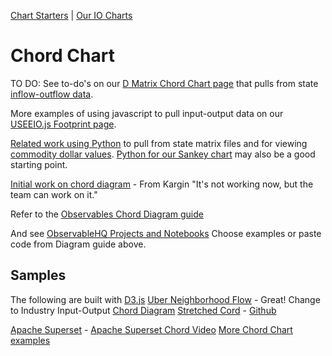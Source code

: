 [Chart Starters](/community/start/charts/) | [Our IO Charts](../)
# Chord Chart

TO DO: See to-do's on our [D Matrix Chord Chart page](/profile/charts/d3/chord-diagram/) that pulls from state [inflow-outflow data](https://github.com/ModelEarth/profile/tree/main/impacts/2020). 

More examples of using javascript to pull input-output data on our [USEEIO.js Footprint page](https://model.earth/useeio.js/footprint/).

[Related work using Python](/machine-learning/python/cluster/) to pull from state matrix files and for viewing [commodity dollar values](/data-pipeline/research/economy/).
[Python for our Sankey chart](../sankey/) may also be a good starting point.

[Initial work on chord diagram](https://github.com/kargilthakur/Observables-WebComponent) - From Kargin
"It's not working now, but the team can work on it."

Refer to the [Observables Chord Diagram guide](https://observablehq.com/collection/@d3/d3-chord)

And see [ObservableHQ Projects and Notebooks](https://observablehq.com)
Choose examples or paste code from Diagram guide above.

## Samples

The following are built with <a href="https://d3js.org/">D3.js</a>
<a href="https://bost.ocks.org/mike/uberdata/">Uber Neighborhood Flow</a> - Great! Change to Industry Input-Output
[Chord Diagram](https://observablehq.com/@d3/chord-diagram)
<a href="http://www.visualcinnamon.com/2015/08/stretched-chord.html">Stretched Cord</a> - <a href="http://bl.ocks.org/nbremer/f9dacd23eece9d23669c">Github</a>

[Apache Superset](https://superset.apache.org/) - [Apache Superset Chord Video](https://youtu.be/UdKoggg7E3g?t=99)
[More Chord Chart examples](https://www.streetlightdata.com/chord-diagrams-visualization-data/)

